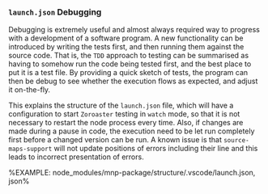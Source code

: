 ###  `launch.json` Debugging

Debugging is extremely useful and almost always required way to progress with a development of a software program. A new functionality can be introduced by writing the tests first, and then running them against the source code. That is, the `TDD` approach to testing can be summarised as having to somehow run the code being tested first, and the best place to put it is a test file. By providing a quick sketch of tests, the program can then be debug to see whether the execution flows as expected, and adjust it on-the-fly.

This explains the structure of the `launch.json` file, which will have a configuration to start `Zoroaster` testing in `watch` mode, so that it is not necessary to restart the node process every time. Also, if changes are made during a pause in code, the execution need to be let run completely first before a changed version can be run. A known issue is that `source-maps-support` will not update positions of errors including their line and this leads to incorrect presentation of errors.

%EXAMPLE: node_modules/mnp-package/structure/.vscode/launch.json, json%
<!--
However, when `bestie` implements the support for `RegExp`-based fast build of the modules, the `@babel` dependency will be removed. -->
